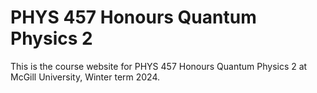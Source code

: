 # PHYS 457 Honours Quantum Physics 2

This is the course website for PHYS 457 Honours Quantum Physics 2 at McGill University, Winter term 2024.
